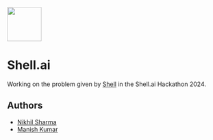 <img src="https://banner2.cleanpng.com/20180920/ylt/kisspng-royal-dutch-shell-logo-shell-oil-company-managemen-shell-logo-png-transparent-svg-vector-freebie-5ba3a5ef076b39.7957207015374515030304.jpg" height=80>

# Shell.ai

Working on the problem given by [Shell](https://www.shell.in/) in the Shell.ai Hackathon 2024.

## Authors

- [Nikhil Sharma](https://github.com/NikhilSharma2707)
- [Manish Kumar](https://github.com/its-manishks)
